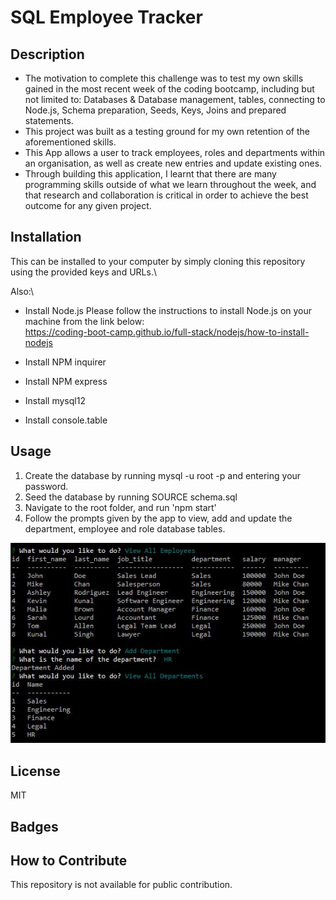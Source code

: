 # SQL Employee Tracker

## Description

- The motivation to complete this challenge was to test my own skills gained in the most recent week of the coding bootcamp, including but not limited to: Databases & Database management, tables, connecting to Node.js, Schema preparation, Seeds, Keys, Joins and prepared statements.
- This project was built as a testing ground for my own retention of the aforementioned skills.
- This App allows a user to track employees, roles and departments within an organisation, as well as create new entries and update existing ones.
- Through building this application, I learnt that there are many programming skills outside of what we learn throughout the week, and that research and collaboration is critical in order to achieve the best outcome for any given project.

## Installation

This can be installed to your computer by simply cloning this repository using the provided keys and URLs.\

Also:\

- Install Node.js
Please follow the instructions to install Node.js on your machine from the link below:\
https://coding-boot-camp.github.io/full-stack/nodejs/how-to-install-nodejs

- Install NPM inquirer
- Install NPM express
- Install mysql12
- Install console.table


## Usage

1) Create the database by running mysql -u root -p and entering your password.
2) Seed the database by running SOURCE schema.sql
3) Navigate to the root folder, and run 'npm start'
4) Follow the prompts given by the app to view, add and update the department, employee and role database tables.

![alt text](/assets/Capture.JPG)



## License

MIT

## Badges


## How to Contribute

This repository is not available for public contribution.
